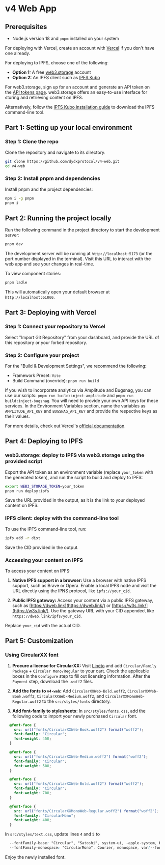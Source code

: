 # v4 Web App

## Prerequisites

- Node.js version 18 and `pnpm` installed on your system

For deploying with Vercel, create an account with [Vercel](https://vercel.com/signup) if you don't have one already.

For deploying to IPFS, choose one of the following:

- **Option 1:** A free [web3.storage](https://web3.storage/) account
- **Option 2:** An IPFS client such as [IPFS Kubo](https://docs.ipfs.tech/install/command-line/)

For web3.storage, sign up for an account and generate an API token on the [API tokens page](https://web3.storage/manage/tokens). web3.storage offers an easy-to-use interface for storing and retrieving content on IPFS.

Alternatively, follow the [IPFS Kubo installation guide](https://docs.ipfs.tech/install/command-line/) to download the IPFS command-line tool.

## Part 1: Setting up your local environment

### Step 1: Clone the repo

Clone the repository and navigate to its directory:

```bash
git clone https://github.com/dydxprotocol/v4-web.git
cd v4-web
```

### Step 2: Install pnpm and dependencies

Install pnpm and the project dependencies:

```bash
npm i -g pnpm
pnpm i
```

## Part 2: Running the project locally

Run the following command in the project directory to start the development server:

```bash
pnpm dev
```

The development server will be running at `http://localhost:5173` (or the port number displayed in the terminal). Visit this URL to interact with the web app and see your changes in real-time.

To view component stories:

```bash
pnpm ladle
```

This will automatically open your default browser at `http://localhost:61000`.

## Part 3: Deploying with Vercel

### Step 1: Connect your repository to Vercel

Select "Import Git Repository" from your dashboard, and provide the URL of this repository or your forked repository.

### Step 2: Configure your project

For the "Build & Development Settings", we recommend the following:
- Framework Preset: `Vite`
- Build Command (override): `pnpm run build`

If you wish to incorporate analytics via Amplitude and Bugsnag, you can use our scripts:
`pnpm run build:inject-amplitude` and `pnpm run build:inject-bugsnag`. You will need to provide your own API keys for these services. In the Environment Variables section, name the variables as `AMPLITUDE_API_KEY` and `BUGSNAG_API_KEY` and provide the respective keys as their values.

For more details, check out Vercel's [official documentation](https://vercel.com/docs).

## Part 4: Deploying to IPFS

### web3.storage: deploy to IPFS via web3.storage using the provided script

Export the API token as an environment variable (replace `your_token` with the generated token), and run the script to build and deploy to IPFS:

```bash
export WEB3_STORAGE_TOKEN=your_token
pnpm run deploy:ipfs
```

Save the URL provided in the output, as it is the link to your deployed content on IPFS.

### IPFS client: deploy with the command-line tool

To use the IPFS command-line tool, run:

```bash
ipfs add -r dist
```

Save the CID provided in the output.

### Accessing your content on IPFS

To access your content on IPFS:

1. **Native IPFS support in a browser:** Use a browser with native IPFS support, such as Brave or Opera. Enable a local IPFS node and visit the URL directly using the IPNS protocol, like `ipfs://your_cid`.

2. **Public IPFS gateway:** Access your content via a public IPFS gateway, such as [https://dweb.link](https://dweb.link/) or [https://w3s.link/](https://w3s.link/). Use the gateway URL with your CID appended, like `https://dweb.link/ipfs/your_cid`.

Replace `your_cid` with the actual CID.


## Part 5: Customization

### Using CircularXX font

1. **Procure a license for CircularXX:** Visit [Lineto](https://lineto.com/shop/select?family=circular&set=DOPhtVQR-8m) and add `Circular/Family Package` + `Circular Mono/Regular` to your cart. Check the applicable boxes in the `Configure` step to fill out licensing information. After the `Payment` step, download the `.woff2` files.

2. **Add the fonts to `v4-web`:** Add `CircularXXWeb-Bold.woff2`, `CircularXXWeb-Book.woff2`, `CircularXXWeb-Medium.woff2`, and `CircularXXMonoWeb-Regular.woff2` to the `src/styles/fonts` directory.

3. **Add font-family to stylesheets:** In `src/styles/fonts.css`, add the following code to import your newly purchased `Circular` font.
```css
  @font-face {
    src: url("fonts/CircularXXWeb-Book.woff2") format("woff2");
    font-family: "Circular";
    font-weight: 450;
  }

  @font-face {
    src: url("fonts/CircularXXWeb-Medium.woff2") format("woff2");
    font-family: "Circular";
    font-weight: 500;
  }

  @font-face {
    src: url("fonts/CircularXXWeb-Bold.woff2") format("woff2");
    font-family: "Circular";
    font-weight: 700;
  }

  @font-face {
    src: url("fonts/CircularXXMonoWeb-Regular.woff2") format("woff2");
    font-family: "CircularMono";
    font-weight: 400;
  }
```

In `src/styles/text.css`, update lines `4` and `5` to
```css
  --fontFamily-base: "Circular", "Satoshi", system-ui, -apple-system, Helvetica, Arial, sans-serif;
  --fontFamily-monospace: "CircularMono", Courier, monospace, var(--fontFamily-base);
```

Enjoy the newly installed font.
